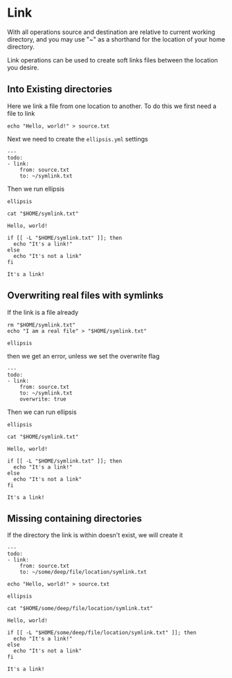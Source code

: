 # Link

With all operations source and destination are relative to current
working directory, and you may use "\~" as a shorthand for the location
of your home directory.

Link operations can be used to create soft links files between the
location you desire.

## Into Existing directories

Here we link a file from one location to another. To do this we first
need a file to link

``` shell,script(name="link-step-create-hello-world",expected_exit_code=0)
echo "Hello, world!" > source.txt
```

Next we need to create the `ellipsis.yml` settings

``` yaml,file(path="ellipsis.yml")
---
todo:
- link:
    from: source.txt
    to: ~/symlink.txt
```

Then we run ellipsis

``` shell,script(name="link-step-elipsis",expected_exit_code=0)
ellipsis
```

``` shell,script(name="link-step-see-new-file",expected_exit_code=0)
cat "$HOME/symlink.txt" 
```

``` text,verify(script_name="link-step-see-new-file",stream=stdout)
Hello, world!
```

``` shell,script(name="link-step-see-link",expected_exit_code=0)
if [[ -L "$HOME/symlink.txt" ]]; then
  echo "It's a link!"
else
  echo "It's not a link"
fi
```

``` text,verify(script_name="link-step-see-link",stream=stdout)
It's a link!
```

## Overwriting real files with symlinks

If the link is a file already

``` shell,script(name="link-step-real-file",expected_exit_code=0)
rm "$HOME/symlink.txt"
echo "I am a real file" > "$HOME/symlink.txt"
```

``` shell,script(name="link-step-real-file-error",expected_exit_code=1)
ellipsis
```

then we get an error, unless we set the overwrite flag

``` yaml,file(path="ellipsis.yml")
---
todo:
- link:
    from: source.txt
    to: ~/symlink.txt
    overwrite: true
```

Then we can run ellipsis

``` shell,script(name="link-step-overwrite",expected_exit_code=0)
ellipsis
```

``` shell,script(name="link-step-check-file-after-overwrite",expected_exit_code=0)
cat "$HOME/symlink.txt" 
```

``` text,verify(script_name="link-step-check-file-after-overwrite",stream=stdout)
Hello, world!
```

``` shell,script(name="link-step-see-link-after-overwrite",expected_exit_code=0)
if [[ -L "$HOME/symlink.txt" ]]; then
  echo "It's a link!"
else
  echo "It's not a link"
fi
```

``` text,verify(script_name="link-step-see-link-after-overwrite",stream=stdout)
It's a link!
```

## Missing containing directories

If the directory the link is within doesn't exist, we will create it

``` yaml,file(path="ellipsis.yml")
---
todo:
- link:
    from: source.txt
    to: ~/some/deep/file/location/symlink.txt
```

``` shell,script(name="link-step-input-deep-file",expected_exit_code=0)
echo "Hello, world!" > source.txt
```

``` shell,script(name="link-step-deep-file-run",expected_exit_code=0)
ellipsis
```

``` shell,script(name="link-step-deep-link",expected_exit_code=0)
cat "$HOME/some/deep/file/location/symlink.txt" 
```

``` text,verify(script_name="link-step-deep-link",stream=stdout)
Hello, world!
```

``` shell,script(name="link-step-deep-link-see-link",expected_exit_code=0)
if [[ -L "$HOME/some/deep/file/location/symlink.txt" ]]; then
  echo "It's a link!"
else
  echo "It's not a link"
fi
```

``` text,verify(script_name="link-step-deep-link-see-link",stream=stdout)
It's a link!
```
